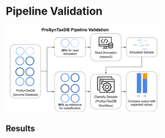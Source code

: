 # Pipeline Validation 

<img src="scripts/workflow_image.svg" alt="Workflow Image" style="width:80%;">

## Results

